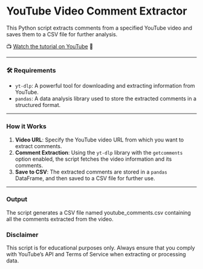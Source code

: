 # YouTube Video Comment Extractor

This Python script extracts comments from a specified YouTube video and saves them to a CSV file for further analysis.

📺 [Watch the tutorial on YouTube](https://www.youtube.com/watch?v=K-yvdE6SY6M) 🎥

---

### 🛠️ Requirements

- `yt-dlp`: A powerful tool for downloading and extracting information from YouTube.
- `pandas`: A data analysis library used to store the extracted comments in a structured format.

---

### How it Works

1. **Video URL**: Specify the YouTube video URL from which you want to extract comments.
2. **Comment Extraction**: Using the `yt-dlp` library with the `getcomments` option enabled, the script fetches the video information and its comments.
3. **Save to CSV**: The extracted comments are stored in a `pandas` DataFrame, and then saved to a CSV file for further use.

---

### Output

The script generates a CSV file named youtube_comments.csv containing all the comments extracted from the video.

### Disclaimer

This script is for educational purposes only. Always ensure that you comply with YouTube’s API and Terms of Service when extracting or processing data.
